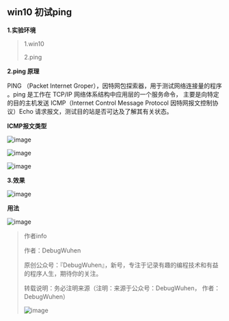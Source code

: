 ## win10 初试ping

**1.实验环境**

>1.win10
>
>2.ping

**2.ping 原理**

PING （Packet Internet Groper），因特网包探索器，用于测试网络连接量的程序 。ping 是工作在 TCP/IP 网络体系结构中应用层的一个服务命令， 主要是向特定的目的主机发送 ICMP（Internet Control Message Protocol 因特网报文控制协议）Echo 请求报文，测试目的站是否可达及了解其有关状态。


**ICMP报文类型**

![image](https://user-images.githubusercontent.com/48900845/112760105-6f941780-9028-11eb-975d-f7638cba2210.png)

![image](https://user-images.githubusercontent.com/48900845/112760111-7589f880-9028-11eb-9449-33d01405d1dd.png)

![image](https://user-images.githubusercontent.com/48900845/112760117-7b7fd980-9028-11eb-8b6f-acab18de73e7.png)

**3.效果**

![image](https://user-images.githubusercontent.com/48900845/112760122-820e5100-9028-11eb-81f5-90993b4f48f9.png)

**用法**

![image](https://user-images.githubusercontent.com/48900845/112760130-8c304f80-9028-11eb-87b3-2d5bd0cf92a4.png)



>作者info
>
>作者：DebugWuhen
>
>原创公众号：『DebugWuhen』，新号，专注于记录有趣的编程技术和有益的程序人生，期待你的关注。
>
>转载说明：务必注明来源（注明：来源于公众号：DebugWuhen， 作者：DebugWuhen）
>
>![image](https://user-images.githubusercontent.com/48900845/112752163-3b0e6480-9004-11eb-899d-66ddef749c2b.png)
